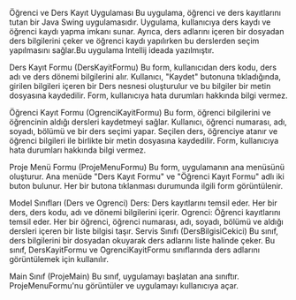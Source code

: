 Öğrenci ve Ders Kayıt Uygulaması
Bu uygulama, öğrenci ve ders kayıtlarını tutan bir Java Swing uygulamasıdır. Uygulama, kullanıcıya ders kaydı ve öğrenci kaydı yapma imkanı sunar. Ayrıca, ders adlarını içeren bir dosyadan ders bilgilerini çeker ve öğrenci kaydı yapılırken bu derslerden seçim yapılmasını sağlar.Bu uygulama Intellij ideada yazılmıştır.

Ders Kayıt Formu (DersKayitFormu)
Bu form, kullanıcıdan ders kodu, ders adı ve ders dönemi bilgilerini alır. Kullanıcı, "Kaydet" butonuna tıkladığında, girilen bilgileri içeren bir Ders nesnesi oluşturulur ve bu bilgiler bir metin dosyasına kaydedilir. Form, kullanıcıya hata durumları hakkında bilgi vermez.

Öğrenci Kayıt Formu (OgrenciKayitFormu)
Bu form, öğrenci bilgilerini ve öğrencinin aldığı dersleri kaydetmeyi sağlar. Kullanıcı, öğrenci numarası, adı, soyadı, bölümü ve bir ders seçimi yapar. Seçilen ders, öğrenciye atanır ve öğrenci bilgileri ile birlikte bir metin dosyasına kaydedilir. Form, kullanıcıya hata durumları hakkında bilgi vermez.

Proje Menü Formu (ProjeMenuFormu)
Bu form, uygulamanın ana menüsünü oluşturur. Ana menüde "Ders Kayıt Formu" ve "Öğrenci Kayıt Formu" adlı iki buton bulunur. Her bir butona tıklanması durumunda ilgili form görüntülenir.

Model Sınıfları (Ders ve Ogrenci)
Ders: Ders kayıtlarını temsil eder. Her bir ders, ders kodu, adı ve dönemi bilgilerini içerir.
Ogrenci: Öğrenci kayıtlarını temsil eder. Her bir öğrenci, öğrenci numarası, adı, soyadı, bölümü ve aldığı dersleri içeren bir liste bilgisi taşır.
Servis Sınıfı (DersBilgisiCekici)
Bu sınıf, ders bilgilerini bir dosyadan okuyarak ders adlarını liste halinde çeker. Bu sınıf, DersKayitFormu ve OgrenciKayitFormu sınıflarında ders adlarını görüntülemek için kullanılır.

Main Sınıf (ProjeMain)
Bu sınıf, uygulamayı başlatan ana sınıftır. ProjeMenuFormu'nu görüntüler ve uygulamayı kullanıcıya açar.
